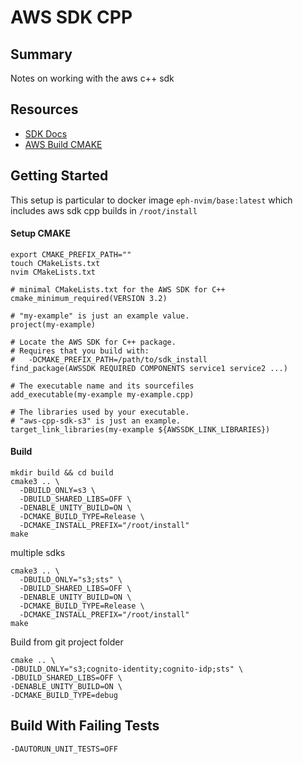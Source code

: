# AWS SDK CPP

## Summary

Notes on working with the aws c++ sdk

## Resources

- [SDK Docs](https://sdk.amazonaws.com/cpp/api/LATEST/class_aws_1_1_transfer_1_1_transfer_manager.html)
- [AWS Build CMAKE](https://docs.aws.amazon.com/sdk-for-cpp/v1/developer-guide/build-cmake.html)

## Getting Started

This setup is particular to docker image `eph-nvim/base:latest` which includes
aws sdk cpp builds in `/root/install`

#### Setup CMAKE

```console
export CMAKE_PREFIX_PATH=""
touch CMakeLists.txt
nvim CMakeLists.txt
```

```
# minimal CMakeLists.txt for the AWS SDK for C++
cmake_minimum_required(VERSION 3.2)

# "my-example" is just an example value.
project(my-example)

# Locate the AWS SDK for C++ package.
# Requires that you build with:
#   -DCMAKE_PREFIX_PATH=/path/to/sdk_install
find_package(AWSSDK REQUIRED COMPONENTS service1 service2 ...)

# The executable name and its sourcefiles
add_executable(my-example my-example.cpp)

# The libraries used by your executable.
# "aws-cpp-sdk-s3" is just an example.
target_link_libraries(my-example ${AWSSDK_LINK_LIBRARIES})

```

#### Build

```console
mkdir build && cd build
cmake3 .. \
  -DBUILD_ONLY=s3 \
  -DBUILD_SHARED_LIBS=OFF \
  -DENABLE_UNITY_BUILD=ON \
  -DCMAKE_BUILD_TYPE=Release \
  -DCMAKE_INSTALL_PREFIX="/root/install"
make
```

multiple sdks

```console
cmake3 .. \
  -DBUILD_ONLY="s3;sts" \
  -DBUILD_SHARED_LIBS=OFF \
  -DENABLE_UNITY_BUILD=ON \
  -DCMAKE_BUILD_TYPE=Release \
  -DCMAKE_INSTALL_PREFIX="/root/install"
make
```

Build from git project folder

```
cmake .. \
-DBUILD_ONLY="s3;cognito-identity;cognito-idp;sts" \
-DBUILD_SHARED_LIBS=OFF \
-DENABLE_UNITY_BUILD=ON \
-DCMAKE_BUILD_TYPE=debug
```

## Build With Failing Tests

```
-DAUTORUN_UNIT_TESTS=OFF
```
